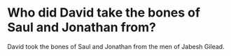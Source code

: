 # Who did David take the bones of Saul and Jonathan from?

David took the bones of Saul and Jonathan from the men of Jabesh Gilead.
